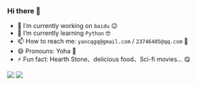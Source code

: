 ### Hi there 👋

- 🔭 I’m currently working on `baidu` 😉
- 🌱 I’m currently learning `Python` 🤓
- 📫 How to reach me: `yancqgq@gmail.com` / `23746485@qq.com` 🤗
- 😄 Pronouns: Yoha 🥳
- ⚡ Fun fact: Hearth Stone、delicious food、Sci-fi movies... 😋

![](https://github-readme-stats.vercel.app/api?username=yancqS)
![](https://github-readme-stats.vercel.app/api/top-langs/?username=yancqS&layout=compact)
